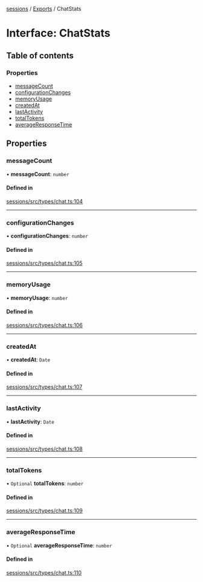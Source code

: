 <!-- 
 ⚠️  AUTO-GENERATED FILE - DO NOT EDIT MANUALLY
 This file is automatically generated by scripts/docs-generator.js
 To make changes, edit the source TypeScript files or update the generator script
-->

[sessions](../../) / [Exports](../modules) / ChatStats

# Interface: ChatStats

## Table of contents

### Properties

- [messageCount](ChatStats#messagecount)
- [configurationChanges](ChatStats#configurationchanges)
- [memoryUsage](ChatStats#memoryusage)
- [createdAt](ChatStats#createdat)
- [lastActivity](ChatStats#lastactivity)
- [totalTokens](ChatStats#totaltokens)
- [averageResponseTime](ChatStats#averageresponsetime)

## Properties

### messageCount

• **messageCount**: `number`

#### Defined in

[sessions/src/types/chat.ts:104](https://github.com/woojubb/robota/blob/c50179e56752f80ea03c64201e29ab12275152bf/packages/sessions/src/types/chat.ts#L104)

___

### configurationChanges

• **configurationChanges**: `number`

#### Defined in

[sessions/src/types/chat.ts:105](https://github.com/woojubb/robota/blob/c50179e56752f80ea03c64201e29ab12275152bf/packages/sessions/src/types/chat.ts#L105)

___

### memoryUsage

• **memoryUsage**: `number`

#### Defined in

[sessions/src/types/chat.ts:106](https://github.com/woojubb/robota/blob/c50179e56752f80ea03c64201e29ab12275152bf/packages/sessions/src/types/chat.ts#L106)

___

### createdAt

• **createdAt**: `Date`

#### Defined in

[sessions/src/types/chat.ts:107](https://github.com/woojubb/robota/blob/c50179e56752f80ea03c64201e29ab12275152bf/packages/sessions/src/types/chat.ts#L107)

___

### lastActivity

• **lastActivity**: `Date`

#### Defined in

[sessions/src/types/chat.ts:108](https://github.com/woojubb/robota/blob/c50179e56752f80ea03c64201e29ab12275152bf/packages/sessions/src/types/chat.ts#L108)

___

### totalTokens

• `Optional` **totalTokens**: `number`

#### Defined in

[sessions/src/types/chat.ts:109](https://github.com/woojubb/robota/blob/c50179e56752f80ea03c64201e29ab12275152bf/packages/sessions/src/types/chat.ts#L109)

___

### averageResponseTime

• `Optional` **averageResponseTime**: `number`

#### Defined in

[sessions/src/types/chat.ts:110](https://github.com/woojubb/robota/blob/c50179e56752f80ea03c64201e29ab12275152bf/packages/sessions/src/types/chat.ts#L110)

